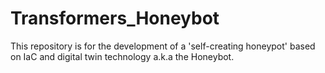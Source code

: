 # Transformers_Honeybot
This repository is for the development of a 'self-creating honeypot' based on IaC and digital twin technology a.k.a the Honeybot.
